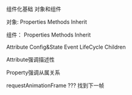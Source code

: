 <!-- 第十四周 学习笔记 -->
组件化基础
对象和组件

对象:
Properties
Methods
Inherit

组件：
Properties
Methods
Inherit

Attribute
Config&State
Event
LifeCycle
Children

Attribute强调描述性

Property强调从属关系

requestAnimationFrame ??? 找到下一帧